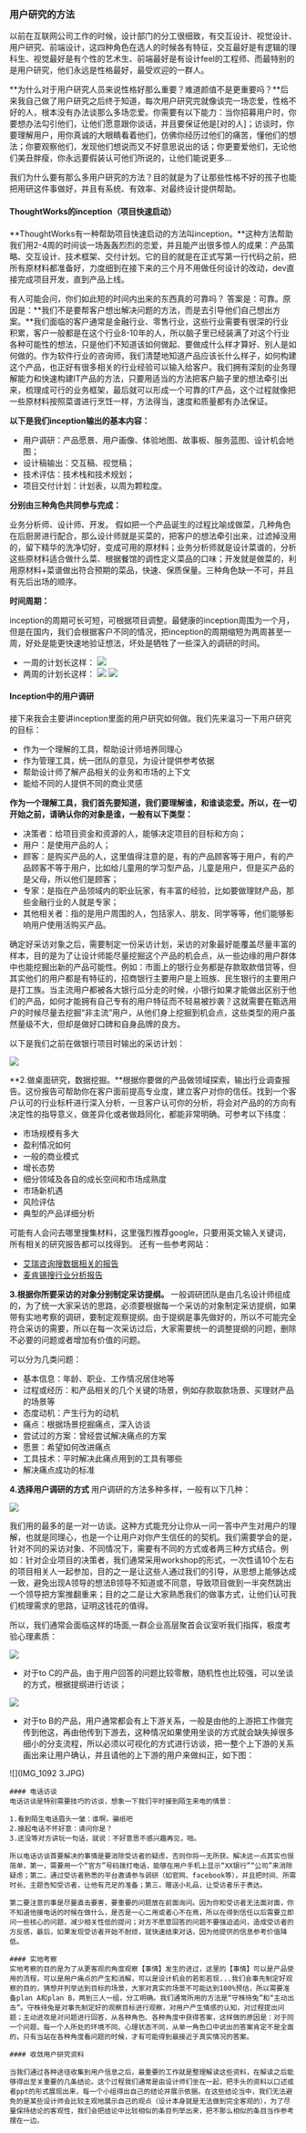 ### 用户研究的方法

以前在互联网公司工作的时候，设计部门的分工很细致，有交互设计、视觉设计、用户研究、前端设计，这四种角色在选人的时候各有特征，交互最好是有逻辑的理科生、视觉最好是有个性的艺术生、前端最好是有设计feel的工程师、而最特别的是用户研究，他们永远是性格最好，最受欢迎的一群人。

**为什么对于用户研究人员来说性格好那么重要？难道颜值不是更重要吗？**后来我自己做了用户研究之后终于知道，每次用户研究完就像谈完一场恋爱，性格不好的人，根本没有办法谈那么多场恋爱。你需要有以下能力：当你招募用户时，你要想办法勾引他们，让他们愿意跟你谈话，并且要保证他是[对的人]；访谈时，你要理解用户，用你真诚的大眼睛看着他们，仿佛你经历过他们的痛苦，懂他们的想法；你要观察他们，发现他们想说而又不好意思说出的话；你更要爱他们，无论他们美丑胖瘦，你永远要假装认可他们所说的，让他们能说更多...

我们为什么要有那么多用户研究的方法？目的就是为了让那些性格不好的孩子也能把用研这件事做好，并且有系统、有效率、对最终设计提供帮助。

#### ThoughtWorks的inception（项目快速启动）
**ThoughtWorks有一种帮助项目快速启动的方法叫inception。**这种方法帮助我们用2-4周的时间谈一场轰轰烈烈的恋爱，并且能产出很多惊人的成果：产品策略、交互设计、技术框架、交付计划。它的目的就是在正式写第一行代码之前，把所有原材料都准备好，力度细到在接下来的三个月不用做任何设计的改动，dev直接完成项目开发，直到产品上线。

有人可能会问，你们如此短的时间内出来的东西真的可靠吗？
答案是：可靠。原因是：**我们不是要帮客户想出解决问题的方法，而是去引导他们自己想出方案。**我们面临的客户通常是金融行业、零售行业，这些行业需要有很深的行业积累，客户一般都是在这个行业8-10年的人，所以脑子里已经装满了对这个行业各种可能性的想法，只是他们不知道该如何做起、要做成什么样才算好、别人是如何做的。作为软件行业的咨询师，我们清楚地知道产品应该长什么样子，如何构建这个产品，也正好有很多相关的行业经验可以输入给客户。我们拥有深刻的业务理解能力和快速构建IT产品的方法，只要用适当的方法把客户脑子里的想法牵引出来，梳理成可行的业务框架，最后就可以形成一个可靠的IT产品，这个过程就像把一些原材料按照菜谱进行烹饪一样，方法得当，速度和质量都有办法保证。


**以下是我们inception输出的基本内容：**

* 用户调研：产品愿景、用户画像、体验地图、故事板、服务蓝图、设计机会地图；
* 设计稿输出：交互稿、视觉稿；
* 技术评估：技术栈和技术规划；
* 项目交付计划：计划表，以周为颗粒度。

**分别由三种角色共同参与完成：**

业务分析师、设计师、开发。
假如把一个产品诞生的过程比喻成做菜，几种角色在后厨房进行配合，那么设计师就是买菜的，把客户的想法牵引出来，过滤掉没用的，留下精华的洗净切好，变成可用的原材料；业务分析师就是设计菜谱的，分析这些原材料适合做什么菜、根据餐馆的调性定义菜品的口味；开发就是做菜的，利用原材料+菜谱做出符合预期的菜品，快速、保质保量。三种角色缺一不可，并且有先后出场的顺序。

**时间周期：**

inception的周期可长可短，可根据项目调整。最健康的inception周围为一个月，但是在国内，我们会根据客户不同的情况，把inception的周期缩短为两周甚至一周，好处是能更快速地验证想法，坏处是牺牲了一些深入的调研的时间。

* 一周的计划长这样：
![](一周计划.png)
* 两周的计划长这样：
![](两周计划1.png)
![](两周计划2.png)

#### Inception中的用户调研

接下来我会主要讲inception里面的用户研究如何做。我们先来温习一下用户研究的目标：

* 作为一个理解的工具，帮助设计师培养同理心
* 作为管理工具，统一团队的意见，为设计提供参考依据
* 帮助设计师了解产品相关的业务和市场的上下文
* 能给不同的人提供不同的商业灵感


**作为一个理解工具，我们首先要知道，我们要理解谁，和谁谈恋爱。所以，在一切开始之前，请确认你的对象是谁，一般有以下类型：**

* 决策者：给项目资金和资源的人，能够决定项目的目标和方向；
* 用户：是使用产品的人；
* 顾客：是购买产品的人，这里值得注意的是，有的产品顾客等于用户，有的产品顾客不等于用户，比如给儿童用的学习型产品，儿童是用户，但是买产品的是父母，所以他们是顾客；
* 专家：是指在产品领域内的职业玩家，有丰富的经验，比如要做理财产品，那些金融行业的人就是专家；
* 其他相关者：指的是用户周围的人，包括家人、朋友、同学等等，他们能够影响用户使用活购买产品。

确定好采访对象之后，需要制定一份采访计划，采访的对象最好能覆盖尽量丰富的样本，目的是为了让设计师能尽量挖掘这个产品的机会点，从一些边缘的用户群体中也能挖掘出新的产品可能性。例如：市面上的银行业务都是存款取款借贷等，但其实他们的用户都是有特征的，招商银行主要用户是上班族、民生银行的主要用户是打工族。当主流用户都被各大银行瓜分走的时候，小银行如果才能做出区别于他们的产品，如何才能拥有自己专有的用户特征而不轻易被抄袭？这就需要在甄选用户的时候尽量去挖掘“非主流”用户，从他们身上挖掘到机会点，这些类型的用户虽然量级不大，但却是做好口碑和自身品牌的良方。

以下是我们之前在做银行项目时输出的采访计划：

![](访谈计划表.png)
 

**2.做桌面研究，数据挖掘。**根据你要做的产品做领域探索，输出行业调查报告。这份报告可帮助你在客户面前提高专业度，建立客户对你的信任。找到一个客户认可的行业标杆进行深入分析，一旦客户认可你的分析，将会对产品的的方向有决定性的指导意义，做差异化或者做趋同化，都能非常明确。可参考以下纬度：

* 市场规模有多大
* 盈利情况如何
* 一般的商业模式
* 增长态势
* 细分领域及各自的成长空间和市场成熟度
* 市场新机遇
* 风险评估
* 典型的产品详细分析

可能有人会问去哪里搜集材料，这里强烈推荐google，只要用英文输入关键词，所有相关的研究报告都可以找得到。
还有一些参考网站：

* [艾瑞咨询搜数据相关的报告](http://www.iresearch.com.cn/)
* [麦肯锡搜行业分析报告](http://www.mckinsey.com/)


**3.根据你所要采访的对象分别制定采访提纲。**
一般调研团队是由几名设计师组成的，为了统一大家采访的思路，必须要根据每一个采访的对象制定采访提纲，如果带有实地考察的调研，要制定观察提纲。由于提纲是事先做好的，所以不可能完全符合采访的需要，所以在每一次采访过后，大家需要统一的调整提纲的问题，删除不必要的问题或者增加有价值的问题。

可以分为几类问题：

* 基本信息：年龄、职业、工作情况居住地等
* 过程或经历：和产品相关的几个关键的场景，例如存款取款场景、买理财产品的场景等
* 态度动机：产生行为的动机
* 痛点：根据场景挖掘痛点，深入访谈
* 尝试过的方案：曾经尝试解决痛点的方案
* 愿景：希望如何改进痛点
* 工具技术：平时解决此痛点用到的工具有哪些
* 解决痛点成功的标准

**4.选择用户调研的方式**
用户调研的方法多种多样，一般有以下几种：

![](用户调研类型.png)

我们用的最多的是一对一访谈。这种方式能充分让你从一问一答中产生对用户的理解，也就是同理心，也是一个让用户对你产生信任的的契机。我们需要学会的是，针对不同的采访对象、不同情况下，需要有不同的方式或者两三种方式结合。例如：针对企业项目的决策者，我们通常采用workshop的形式，一次性请10个左右的项目相关人一起参加，目的之一是让这些人通过我们的引导，从思想上能够达成一致，避免出现A领导的想法B领导不知道或不同意，导致项目做到一半突然跳出一个领导把方案推翻重来；目的之二是让大家熟悉我们的做事方式，让他们认可我们梳理需求的思路，证明这钱花的值得。

所以，我们通常会面临这样的场面,一群企业高层聚首会议室听我们指挥，极度考验心理素质：

![](决策者访谈4.jpg)

* 对于to C的产品，由于用户回答的问题比较零散，随机性也比较强，可以坐谈的方式，根据提纲进行访谈；

![](决策者访谈6.jpg)

* 对于to B的产品，用户通常都会有上下游关系，一般是由他的上游把工作做完传到他这，再由他传到下游去，这种情况如果使用坐谈的方式就会缺失掉很多细小的分支流程，所以必须以可视化的方式进行访谈，把一整个上下游的关系画出来让用户确认，并且请他的上下游的用户来做纠正，如下图：

![](IMG_1092 3.JPG)
```
#### 电话访谈
电话访谈是特别需要技巧的访谈，想象一下我们平时接到陌生来电的情景：

1.看到陌生电话眉头一皱：谁啊，骗纸吧 
2.接起电话不怀好意：请问你是？ 
3.还没等对方讲玩一句话，就说：不好意思不感兴趣再见，啪。

所以电话访谈首要解决的事情是要消除受访者的疑虑，否则你将一无所获。解决这一点其实也很简单，第一，需要用一个“官方”号码拨打电话，能够在用户手机上显示“XX银行”“公司”来消除疑虑；第二，通过受访者熟悉的平台邀请参与调研（如官网、facebook等），并且把时间、所需时长、主题告知受访者，让他有充足的准备；第三，赠送小礼品，让受访者乐于表达。

第二要注意的事是尽量直击要害，要重要的问题放在前面询问。因为你和受访者无法面对面，你不知道他接电话的时候在做什么，是否是一心二用或者心不在焉，所以在得到信任以后需要立即问一些核心的问题，减少相关性低的提问；对方不愿意回答的问题不要强迫追问，造成受访者的方反感，最后，如果发现受访者开始不耐烦，就快速结束对话，因为他提供的信息参考价值降低。

#### 实地考察
实地考察的目的是为了从更客观的角度观察【事情】发生的进过，这里的【事情】可以是产品使用的流程，可以是用户痛点的产生和消解，可以是设计机会的若影若现...我们会事先制定好观察的目的，猜想并列举达到目标的场景，大家对真实的场景不可能达到100%预估，所以需要准备plan A和plan B，两到三人一组，分工明确。我们通常所用的方法是“守株待兔”和“主动出击”。守株待兔是对事先制定好的观察目标进行观察，对用户产生情感的认知，对过程提出问题；主动进攻是对问题进行回答，从各种角色、各种角度中获得答案，这样做的原因是：对于同一个问题，每一个人所处的环境不同、心理状态不同，从单一角色口中说出的答案肯定不是全面的，只有当站在各种角度看问题的时候，才有可能得到最接近于真实情况的答案。

#### 收敛用户研究资料

当我们通过各种途径收集到用户信息之后，最重要的工作就是整理解读这些资料，在解读之后能够得出至关重要的几条结论。这个过程我们通常是由设计师们坐在一起，把手头的资料以口述或者ppt的形式展现出来，每一个小组得出自己的结论并展示依据。在这些结论当中，我们无法避免的是某些设计师会比较主观地展示自己的观点（设计本身就是无法做到完全客观的），为了尽量保持结论的客观性，我们会把结论中比较相似的条目列举出来，把不那么相似的条目当作参考摆在一边。
